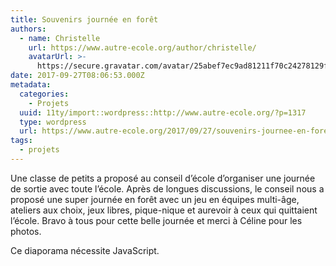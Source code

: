 ```yaml
---
title: Souvenirs journée en forêt
authors:
  - name: Christelle
    url: https://www.autre-ecole.org/author/christelle/
    avatarUrl: >-
      https://secure.gravatar.com/avatar/25abef7ec9ad81211f70c24278129fd2?s=96&d=mm&r=g
date: 2017-09-27T08:06:53.000Z
metadata:
  categories:
    - Projets
  uuid: 11ty/import::wordpress::http://www.autre-ecole.org/?p=1317
  type: wordpress
  url: https://www.autre-ecole.org/2017/09/27/souvenirs-journee-en-foret/
tags:
  - projets
---
```

Une classe de petits a proposé au conseil d’école d’organiser une journée de sortie avec toute l’école. Après de longues discussions, le conseil nous a proposé une super journée en forêt avec un jeu en équipes multi-âge, ateliers aux choix, jeux libres, pique-nique et aurevoir à ceux qui quittaient l’école. Bravo à tous pour cette belle journée et merci à Céline pour les photos.

Ce diaporama nécessite JavaScript.